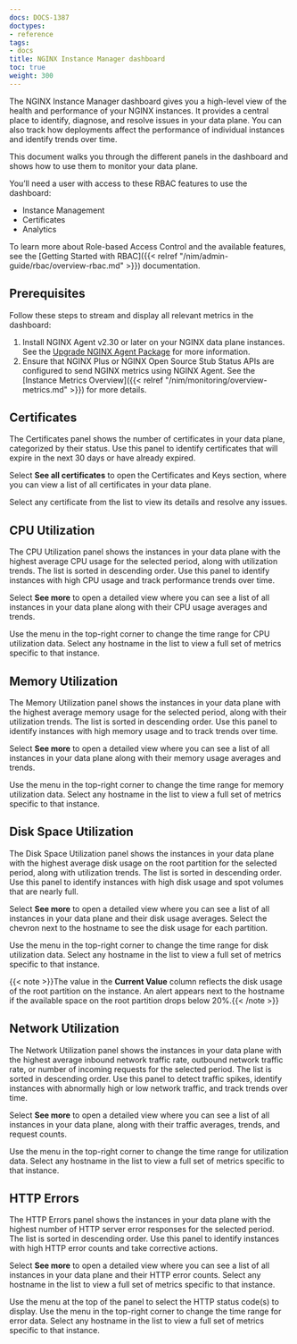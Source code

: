 ```yaml
---
docs: DOCS-1387
doctypes:
- reference
tags:
- docs
title: NGINX Instance Manager dashboard
toc: true
weight: 300
---
```


The NGINX Instance Manager dashboard gives you a high-level view of the health and performance of your NGINX instances. It provides a central place to identify, diagnose, and resolve issues in your data plane. You can also track how deployments affect the performance of individual instances and identify trends over time.

This document walks you through the different panels in the dashboard and shows how to use them to monitor your data plane.

You’ll need a user with access to these RBAC features to use the dashboard:

- Instance Management
- Certificates
- Analytics

To learn more about Role-based Access Control and the available features, see the [Getting Started with RBAC]({{< relref "/nim/admin-guide/rbac/overview-rbac.md" >}}) documentation.

## Prerequisites

Follow these steps to stream and display all relevant metrics in the dashboard:

1. Install NGINX Agent v2.30 or later on your NGINX data plane instances. See the [Upgrade NGINX Agent Package](https://docs.nginx.com/nginx-agent/installation-upgrade/upgrade/) for more information.
2. Ensure that NGINX Plus or NGINX Open Source Stub Status APIs are configured to send NGINX metrics using NGINX Agent. See the [Instance Metrics Overview]({{< relref "/nim/monitoring/overview-metrics.md" >}}) for more details.

## Certificates

The Certificates panel shows the number of certificates in your data plane, categorized by their status. Use this panel to identify certificates that will expire in the next 30 days or have already expired.

Select **See all certificates** to open the Certificates and Keys section, where you can view a list of all certificates in your data plane.

Select any certificate from the list to view its details and resolve any issues.

## CPU Utilization

The CPU Utilization panel shows the instances in your data plane with the highest average CPU usage for the selected period, along with utilization trends. The list is sorted in descending order. Use this panel to identify instances with high CPU usage and track performance trends over time.

Select **See more** to open a detailed view where you can see a list of all instances in your data plane along with their CPU usage averages and trends.

Use the menu in the top-right corner to change the time range for CPU utilization data. Select any hostname in the list to view a full set of metrics specific to that instance.

## Memory Utilization

The Memory Utilization panel shows the instances in your data plane with the highest average memory usage for the selected period, along with their utilization trends. The list is sorted in descending order. Use this panel to identify instances with high memory usage and to track trends over time.

Select **See more** to open a detailed view where you can see a list of all instances in your data plane along with their memory usage averages and trends.

Use the menu in the top-right corner to change the time range for memory utilization data. Select any hostname in the list to view a full set of metrics specific to that instance.

## Disk Space Utilization

The Disk Space Utilization panel shows the instances in your data plane with the highest average disk usage on the root partition for the selected period, along with utilization trends. The list is sorted in descending order. Use this panel to identify instances with high disk usage and spot volumes that are nearly full.

Select **See more** to open a detailed view where you can see a list of all instances in your data plane and their disk usage averages. Select the <i class="fa-solid fa-chevron-right"></i> chevron next to the hostname to see the disk usage for each partition.

Use the menu in the top-right corner to change the time range for disk utilization data. Select any hostname in the list to view a full set of metrics specific to that instance.

{{< note >}}The value in the **Current Value** column reflects the disk usage of the root partition on the instance. An <i class="fa-solid fa-triangle-exclamation"></i> alert appears next to the hostname if the available space on the root partition drops below 20%.{{< /note >}}

## Network Utilization

The Network Utilization panel shows the instances in your data plane with the highest average inbound network traffic rate, outbound network traffic rate, or number of incoming requests for the selected period. The list is sorted in descending order. Use this panel to detect traffic spikes, identify instances with abnormally high or low network traffic, and track trends over time.

Select **See more** to open a detailed view where you can see a list of all instances in your data plane, along with their traffic averages, trends, and request counts.

Use the menu in the top-right corner to change the time range for utilization data. Select any hostname in the list to view a full set of metrics specific to that instance.

## HTTP Errors

The HTTP Errors panel shows the instances in your data plane with the highest number of HTTP server error responses for the selected period. The list is sorted in descending order. Use this panel to identify instances with high HTTP error counts and take corrective actions.

Select **See more** to open a detailed view where you can see a list of all instances in your data plane and their HTTP error counts. Select any hostname in the list to view a full set of metrics specific to that instance.

Use the menu at the top of the panel to select the HTTP status code(s) to display. Use the menu in the top-right corner to change the time range for error data. Select any hostname in the list to view a full set of metrics specific to that instance.